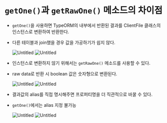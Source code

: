 # `getOne()`과 `getRawOne()` 메소드의 차이점

- `getOne()`을 사용하면 TypeORM의 내부에서 반환된 결과를 ClientFile 클래스의 인스턴스로 변환하여 반환한다. 
- 다른 테이블과 join했을 경우 값을 가공하기가 쉽지 않다.

  ![Untitled](https://user-images.githubusercontent.com/109029407/215793759-be0008d8-2fd4-4469-b75e-1a5230bdab4f.png)
  ![Untitled](https://user-images.githubusercontent.com/109029407/215794044-79826041-24e9-410a-94a6-8360d8799d91.png)
  
- 인스턴스로 변환하지 않기 위해서는 `getRawOne()` 메소드를 사용할 수 있다. 
- raw data로 반환 시 boolean 값은 숫자형으로 변환된다.
  
  ![Untitled](https://user-images.githubusercontent.com/109029407/215794349-e56b5dda-dfee-4428-a0ba-494cccd77273.png)
  ![Untitled](https://user-images.githubusercontent.com/109029407/215794459-0c29147c-b58f-4b1f-8113-03a97ab41a7f.png)
  
- 결과값의 alias를 직접 명시해주면 프로퍼티명을 더 직관적으로 바꿀 수 있다.
- `getOne()`에서는 alias 지정 불가능

  ![Untitled](https://user-images.githubusercontent.com/109029407/215794812-8684c12a-5046-4e93-b2c6-d7783571cc0d.png)
  ![Untitled](https://user-images.githubusercontent.com/109029407/215794872-8f1143ec-1527-46ef-b80a-4bb59bfab620.png)
